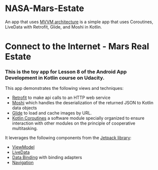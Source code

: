 # NASA-Mars-Estate
An app that uses [MVVM architecture](https://blog.mindorks.com/mvvm-architecture-android-tutorial-for-beginners-step-by-step-guide) is a simple app that uses Coroutines, LiveData with Retrofit, Glide, and Moshi in Kotlin.

# Connect to the Internet - Mars Real Estate
### This is the toy app for Lesson 8 of the Android App Development in Kotlin course on Udacity.

This app demonstrates the following views and techniques:

- [Retrofit](https://square.github.io/retrofit/) to make api calls to an HTTP web service
- [Moshi](https://github.com/square/moshi) which handles the deserialization of the returned JSON to Kotlin data objects
- [Glide](https://bumptech.github.io/glide/) to load and cache images by URL.
- [Kotlin Coroutines](https://kotlinlang.org/docs/coroutines-overview.html) a software module specially organized to ensure interaction with other modules on the principle of cooperative multitasking.

It leverages the following components from the [Jetpack library](https://developer.android.com/jetpack):
- [ViewModel](https://developer.android.com/topic/libraries/architecture/viewmodel)
- [LiveData](https://square.github.io/retrofit/)
- [Data Binding](https://developer.android.com/topic/libraries/data-binding/) with binding adapters
- [Navigation](https://developer.android.com/guide/navigation)
